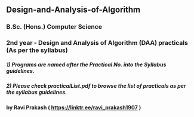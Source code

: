 ## Design-and-Analysis-of-Algorithm

### B.Sc. (Hons.) Computer Science
### 2nd year - Design and Analysis of Algorithm (DAA) practicals  (As per the syllabus)

##### 1) Programs are named after the Practical No. into the Syllabus guidelines.
##### 2) Please check practicalList.pdf to browse the list of practicals as per the syllabus guidelines.

#### by Ravi Prakash ( https://linktr.ee/ravi_prakash1907 )
